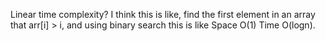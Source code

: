 
Linear time complexity?  I think this is like, find the first element in an array that arr[i] > i, and using binary search this is like Space O(1) Time O(logn).   

